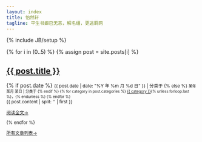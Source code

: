 ```yaml
---
layout: index
title: 怡然轩
tagline: 平生书癖已无恙，解名缰，更逃羁网
---
```

{% include JB/setup %}

{% for i in (0..5) %}
{% assign post = site.posts[i] %}
<div class="post">
  <div class="title">
    <h2><a href="{{ BASE_PATH }}{{ post.url }}">{{ post.title }}</a></h2>
    {% if post.date %}
    <small>{{ post.date | date: "%Y 年 %m 月 %d 日" }} | 分类于
    {% else %}
    <small>某年 某月 某日 | 分类于
    {% endif %}
    {% for category in post.categories %}
    <a href="{{ BASE_PATH }}{{ site.JB.categories_path }}#{{ category }}-ref" title="{{ category }}" rel="category">{{ category }}</a>{% unless forloop.last %}，{% endunless %}
    {% endfor %}
    </small>
  </div><!-- END title -->
  <div class="entry">
    {{ post.content | split: '<!-- more -->' | first }}
    <div class="clear"></div>
  </div><!-- END entry -->
  <p><a href="{{ BASE_PATH }}{{ post.url }}">阅读全文→</a></p>
</div><!-- END post -->
<div class="deco-line"></div>
{% endfor %}

<p><a href="{{ BASE_PATH }}{{ site.JB.archive_path }}">所有文章列表→</a></p>

